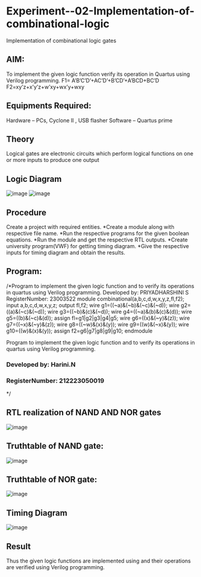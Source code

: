 # Experiment--02-Implementation-of-combinational-logic
Implementation of combinational logic gates
 
## AIM:
To implement the given logic function verify its operation in Quartus using Verilog programming.
 F1= A’B’C’D’+AC’D’+B’CD’+A’BCD+BC’D
F2=xy’z+x’y’z+w’xy+wx’y+wxy
 
## Equipments Required:
 Hardware – PCs, Cyclone II , USB flasher
 Software – Quartus prime

## Theory
Logical gates are electronic circuits which perform logical functions on one or more inputs to produce one output 
 
## Logic Diagram

![image](https://github.com/Hariniselvan21/Experiment--02-Implementation-of-combinational-logic-/assets/155089072/d81b935b-6ff5-4bd6-8190-3c642b55e760)
![image](https://github.com/Hariniselvan21/Experiment--02-Implementation-of-combinational-logic-/assets/155089072/079f0822-aa0e-4942-9fe7-785a544e1f8b)


## Procedure
Create a project with required entities. *Create a module along with respective file name. *Run the respective programs for the given boolean equations. *Run the module and get the respective RTL outputs. *Create university program(VWF) for getting timing diagram. *Give the respective inputs for timing diagram and obtain the results.

## Program:

/*Program to implement the given logic function and to verify its operations in quartus using Verilog programming.
Developed by: PRIYADHARSHINI S
RegisterNumber: 23003522
module combinational(a,b,c,d,w,x,y,z,fl,f2);
input a,b,c,d,w,x,y,z;
output fl,f2;
wire g1=((~a)&(~b)&(~c)&(~d)); 
wire g2=((a)&(~c)&(~d));
wire g3=((~b)&(c)&(~d));
wire g4=((~a)&(b)&(c)&(d)); 
wire g5=((b)&(~c)&(d));
assign fl=g1|g2|g3|g4|g5; 
wire g6=((x)&(~y)&(z));
wire g7=((~x)&(~y)&(z));
wire g8=((~w)&(x)&(y)); 
wire g9=((w)&(~x)&(y));
wire g10=((w)&(x)&(y)); 
assign f2=g6|g7|g8|g9|g10;
endmodule

Program to implement the given logic function and to verify its operations in quartus using Verilog programming.
### Developed by: Harini.N
### RegisterNumber: 212223050019 
*/
## RTL realization of NAND AND NOR gates

![image](https://github.com/Hariniselvan21/Experiment--02-Implementation-of-combinational-logic-/assets/155089072/f83631ce-a0ae-4af5-8d2c-93206cd9e94f)

 ## Truthtable of NAND gate:

 ![image](https://github.com/Hariniselvan21/Experiment--02-Implementation-of-combinational-logic-/assets/155089072/b9832c83-92e5-4e44-b9ed-c77d52698de9)

 ## Truthtable of NOR gate:
![image](https://github.com/Hariniselvan21/Experiment--02-Implementation-of-combinational-logic-/assets/155089072/3d525f6a-5ec9-4b98-9427-002ef5143deb)

## Timing Diagram

![image](https://github.com/Hariniselvan21/Experiment--02-Implementation-of-combinational-logic-/assets/155089072/3493718d-05af-461b-9d01-b33393843410)

## Result

Thus the given logic functions are implemented using  and their operations are verified using Verilog programming.
